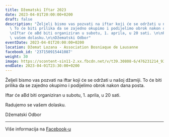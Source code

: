 ```yaml
---
title: Džematski Iftar 2023
date: 2023-04-01T20:00:00+0200
draft: false
description: "Željeli bismo vas pozvati na iftar koji će se održati u našoj džamiji.\
  \ To će biti prilika da se zajedno okupimo i podijelimo obrok nakon dana posta.\n\
  \nIftar će aBd biti organiziran u subotu, 1. aprila, u 20 sati. \n\nRadujemo se\
  \ vašem dolasku.\n\nDžematski Odbor"
eventDate: 2023-04-01T20:00:00+0200
location: Džemat Lozana - Association Bosniaque de Lausanne
facebook_id: '237150915441087'
weight: 30
image: https://scontent-sin11-2.xx.fbcdn.net/v/t39.30808-6/476231214_935500385377228_3500090740640109385_n.jpg?_nc_cat=101&ccb=1-7&_nc_sid=9e60e4&_nc_ohc=inoPc6fb_qUQ7kNvwFB2DpK&_nc_oc=Admz4E-rr8OpmJJfAt8Ooi6KeDyuaovJ245NDHOMVFo-NL4QmnyBkZ7NW2Mn4vrd3GE&_nc_zt=23&_nc_ht=scontent-sin11-2.xx&edm=ABTKTjYEAAAA&_nc_gid=jpAyYelmR7RdSVRY9b3GCA&oh=00_AfJDoEJDEJQIGYWDB8VLqvVQeCIOVyN-TBIp-O0-jc3h3w&oe=683EFC5A
endDate: 2023-04-01T23:30:00+0200
---
```


Željeli bismo vas pozvati na iftar koji će se održati u našoj džamiji. To će biti prilika da se zajedno okupimo i podijelimo obrok nakon dana posta.

Iftar će aBd biti organiziran u subotu, 1. aprila, u 20 sati. 

Radujemo se vašem dolasku.

Džematski Odbor

---

Više informacija na [Facebook-u](https://facebook.com/events/237150915441087)